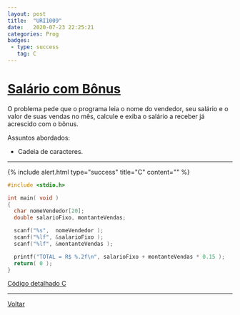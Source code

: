```yaml
---
layout: post
title:  "URI1009"
date:   2020-07-23 22:25:21
categories: Prog
badges:
 - type: success
   tag: C
---
```


# [Salário com Bônus](https://www.urionlinejudge.com.br/judge/pt/problems/view/1009)

O problema pede que o programa leia o nome do vendedor, seu salário e o valor de suas vendas no mês, calcule e exiba o salário a receber já acrescido com o bônus.

Assuntos abordados:
* Cadeia de caracteres.

<!--more-->

<hr/>

{% include alert.html type="success" title="C" content="" %}

```c
#include <stdio.h>

int main( void )
{
  char nomeVendedor[20];
  double salarioFixo, montanteVendas;

  scanf("%s",  nomeVendedor );
  scanf("%lf", &salarioFixo );
  scanf("%lf", &montanteVendas );

  printf("TOTAL = R$ %.2f\n", salarioFixo + montanteVendas * 0.15 );
  return( 0 );
}
```

 [Código detalhado C]({{site.baseurl}}/2020/uri1009c)

<hr/>

[Voltar]({{site.baseurl}}/docs/tecnology/progURI)